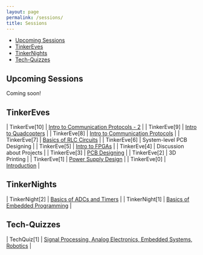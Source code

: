 ```yaml
---
layout: page
permalink: /sessions/
title: Sessions
---
```


* [Upcoming Sessions](#upcoming-sessions)
* [TinkerEves](#tinkereves)
* [TinkerNights](#tinkernights)
* [Tech-Quizzes](#tech-quizzes)

## Upcoming Sessions

Coming soon!

## TinkerEves

| TinkerEve[10] | [Intro to Communication Protocols - 2](http://electroholics.iiitd.edu.in/2016/01/30/communication-protocols.html) |
|  TinkerEve[9] | [Intro to Quadcopters](https://github.com/Electroholics/Docs/blob/master/Session%20Slides%20and%20docs/Introduction%20To%20Quadcopters%2016th%20March%2C%202016.pdf) |
|  TinkerEve[8] | [Intro to Communication Protocols](http://electroholics.iiitd.edu.in/2016/01/30/communication-protocols.html) |
|  TinkerEve[7] | [Basics of RLC Circuits](https://github.com/Electroholics/Docs/blob/master/Session%20Slides%20and%20docs/Basics-of-RLC-circuits/Basics%20of%20R%2C%20L%2C%20C%20circuits.pdf) |
|  TinkerEve[6] | System-level PCB Designing |
|  TinkerEve[5] | [Intro to FPGAs](https://github.com/Electroholics/Docs/blob/master/Slides/Introduction%20to%20FPGA.pdf) |
|  TinkerEve[4] | Discussion about Projects |
|  TinkerEve[3] | [PCB Designing](https://github.com/Electroholics/Docs/blob/master/Slides/Session-3%20%5B16-09-2015%5D.pdf) |
|  TinkerEve[2] | 3D Printing |
|  TinkerEve[1] | [Power Supply Design](https://github.com/Electroholics/Docs/blob/master/Slides/Session-1%20%5B01-09-15%5D.pdf) |
|  TinkerEve[0] | [Introduction](https://github.com/Electroholics/Docs/blob/master/Slides/Session-0%20%5BIntro%5D%5B25-08-2015%5D.pdf) |

## TinkerNights

|  TinkerNight[2] | [Basics of ADCs and Timers](https://github.com/Electroholics/Docs/tree/master/Slides/Tinker%20NIght%20%5BIntro%20to%20Embedded%20Systems%5D) |
|  TinkerNight[1] | [Basics of Embedded Programming](https://github.com/Electroholics/Docs/blob/master/Slides/Tinker%20NIght%20%5BIntro%20to%20Embedded%20Systems%5D/Intro%20to%20ES%20and%20GPIO.pdf) |

## Tech-Quizzes

|  TechQuiz[1] | [Signal Processing, Analog Electronics, Embedded Systems, Robotics](https://github.com/Electroholics/Docs/blob/master/Slides/Tech-Quiz%20%20%5B27-10-15%5D.pdf) |
